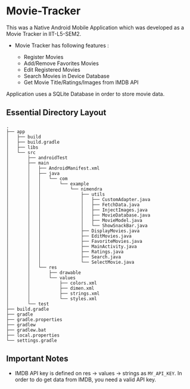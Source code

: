 # Movie-Tracker
This was a Native Android Mobile Application which was developed as a Movie Tracker in IIT-L5-SEM2.

- Movie Tracker has following features :

    - Register Movies 
    - Add/Remove Favorites Movies
    - Edit Registered Movies
    - Search Movies in Device Database
    - Get Movie Title/Ratings/Images from IMDB API
    
Application uses a SQLite Database in order to store movie data. 

## Essential Directory Layout

    .
    ├── app
    │   ├── build
    │   ├── build.gradle
    │   ├── libs
    │   └── src
    │       ├── androidTest
    │       ├── main
    │       │   ├── AndroidManifest.xml
    │       │   ├── java
    │       │   │   └── com
    │       │   │       └── example
    │       │   │           └── nimendra
    │       │   │               ├── utils
    │       │   │               │   ├── CustomAdapter.java
    │       │   │               │   ├── FetchData.java
    │       │   │               │   ├── InjectImages.java
    │       │   │               │   ├── MovieDatabase.java
    │       │   │               │   ├── MovieModel.java
    │       │   │               │   └── ShowSnackBar.java
    │       │   │               ├── DisplayMovies.java
    │       │   │               ├── EditMovies.java
    │       │   │               ├── FavoriteMovies.java
    │       │   │               ├── MainActivity.java
    │       │   │               ├── Ratings.java
    │       │   │               ├── Search.java
    │       │   │               └── SelectMovie.java
    │       │   └── res
    │       │       ├── drawable
    │       │       └── values
    │       │           ├── colors.xml
    │       │           ├── dimen.xml
    │       │           ├── strings.xml
    │       │           └── styles.xml
    │       └── test
    ├── build.gradle
    ├── gradle
    ├── gradle.properties
    ├── gradlew
    ├── gradlew.bat
    ├── local.properties
    └── settings.gradle
    
## Important Notes

- IMDB API key is defined on res -> values -> strings as ```MY_API_KEY```. In order to do get data from IMDB, you need a valid API key.
